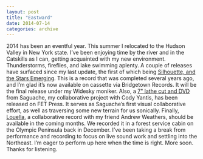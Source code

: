 ```yaml
---
layout: post
title: "Eastward"
date: 2014-07-14
categories: archive
---
```


2014 has been an eventful year. This summer I relocated to the Hudson Valley in New York state. I’ve been enjoying time by the river and in the Catskills as I can, getting acquainted with my new environment. Thunderstorms, fireflies, and lake swimming aplenty. A couple of releases have surfaced since my last update, the first of which being [Silhouette, and the Stars Emerging](http://bridgetownrecords.bandcamp.com/album/silhouette-and-the-stars-emerging). This is a record that was completed several years ago, and I’m glad it’s now available on cassette via Bridgetown Records. It will be the final release under my Widesky moniker. Also, a [7" lathe cut and DVD](http://fetpress.bandcamp.com/album/permadepth-sky-island) from Saguache, my collaborative project with Cody Yantis, has been released on FET Press. It serves as Saguache’s first visual collaborative effort, as well as traversing some new terrain for us sonically. Finally, [Louella](http://fullspectrumrecords.bandcamp.com/album/louella), a collaborative record with my friend Andrew Weathers, should be available in the coming months. We recorded it in a forest service cabin on the Olympic Peninsula back in December. I’ve been taking a break from performance and recording to focus on live sound work and settling into the Northeast. I’m eager to perform up here when the time is right. More soon. Thanks for listening.